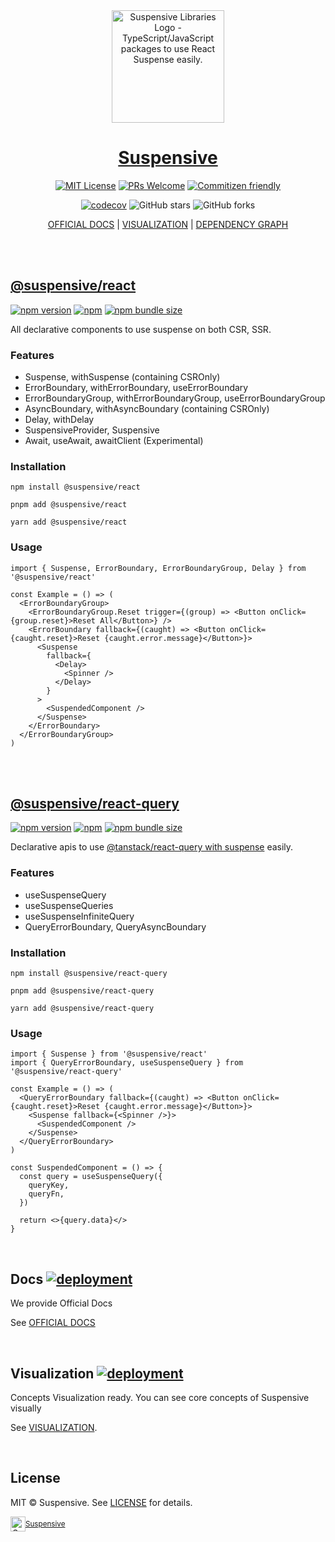 <div align="center">
  <a href="https://suspensive.org" title="Suspensive Libraries - TypeScript/JavaScript packages to use React Suspense easily">
    <img src="https://github.com/suspensive/react/blob/main/assets/logo_background_star.png?raw=true" alt="Suspensive Libraries Logo - TypeScript/JavaScript packages to use React Suspense easily." height="180" />
    <h1 align="center">Suspensive</h1>
  </a>
</div>

<div align="center">

[![MIT License](https://img.shields.io/badge/license-MIT-blue.svg?style=for-the-badge&color=000&labelColor=000)](https://github.com/suspensive/react/blob/main/LICENSE)
[![PRs Welcome](https://img.shields.io/badge/PRs-welcome-deepgreen.svg?style=for-the-badge&color=000&labelColor=000)](https://github.com/suspensive/react/pulls)
[![Commitizen friendly](https://img.shields.io/badge/commitizen-friendly-deepgreen.svg?style=for-the-badge&color=000&labelColor=000)](http://commitizen.github.io/cz-cli/)

[![codecov](https://codecov.io/gh/suspensive/react/branch/main/graph/badge.svg?token=H4VQ71NJ16)](https://codecov.io/gh/suspensive/react) ![GitHub stars](https://img.shields.io/github/stars/suspensive/react?style=social) ![GitHub forks](https://img.shields.io/github/forks/suspensive/react?style=social)

</div>

<div align="center">

[OFFICIAL DOCS](https://suspensive.org) | [VISUALIZATION](https://visualization.suspensive.org) | [DEPENDENCY GRAPH](https://graph.suspensive.org)

</div>

<br/>
<br/>

## [@suspensive/react](https://suspensive.org/docs/react/README.i18n)

[![npm version](https://img.shields.io/npm/v/@suspensive/react?color=000&labelColor=000&logo=npm&label=)](https://www.npmjs.com/package/@suspensive/react)
[![npm](https://img.shields.io/npm/dm/@suspensive/react?color=000&labelColor=000)](https://www.npmjs.com/package/@suspensive/react)
[![npm bundle size](https://img.shields.io/bundlephobia/minzip/@suspensive/react?color=000&labelColor=000)](https://www.npmjs.com/package/@suspensive/react)

All declarative components to use suspense on both CSR, SSR.

### Features

- Suspense, withSuspense (containing CSROnly)
- ErrorBoundary, withErrorBoundary, useErrorBoundary
- ErrorBoundaryGroup, withErrorBoundaryGroup, useErrorBoundaryGroup
- AsyncBoundary, withAsyncBoundary (containing CSROnly)
- Delay, withDelay
- SuspensiveProvider, Suspensive
- Await, useAwait, awaitClient (Experimental)

### Installation

```shell
npm install @suspensive/react
```

```shell
pnpm add @suspensive/react
```

```shell
yarn add @suspensive/react
```

### Usage

```tsx
import { Suspense, ErrorBoundary, ErrorBoundaryGroup, Delay } from '@suspensive/react'

const Example = () => (
  <ErrorBoundaryGroup>
    <ErrorBoundaryGroup.Reset trigger={(group) => <Button onClick={group.reset}>Reset All</Button>} />
    <ErrorBoundary fallback={(caught) => <Button onClick={caught.reset}>Reset {caught.error.message}</Button>}>
      <Suspense
        fallback={
          <Delay>
            <Spinner />
          </Delay>
        }
      >
        <SuspendedComponent />
      </Suspense>
    </ErrorBoundary>
  </ErrorBoundaryGroup>
)
```

<br/>
<br/>

## [@suspensive/react-query](https://suspensive.org/docs/react-query/README.i18n)

[![npm version](https://img.shields.io/npm/v/@suspensive/react-query?color=000&labelColor=000&logo=npm&label=)](https://www.npmjs.com/package/@suspensive/react-query)
[![npm](https://img.shields.io/npm/dm/@suspensive/react-query?color=000&labelColor=000)](https://www.npmjs.com/package/@suspensive/react-query)
[![npm bundle size](https://img.shields.io/bundlephobia/minzip/@suspensive/react-query?color=000&labelColor=000)](https://www.npmjs.com/package/@suspensive/react-query)

Declarative apis to use [@tanstack/react-query with suspense](https://tanstack.com/query/v4/docs/guides/suspense) easily.

### Features

- useSuspenseQuery
- useSuspenseQueries
- useSuspenseInfiniteQuery
- QueryErrorBoundary, QueryAsyncBoundary

### Installation

```shell
npm install @suspensive/react-query
```

```shell
pnpm add @suspensive/react-query
```

```shell
yarn add @suspensive/react-query
```

### Usage

```tsx
import { Suspense } from '@suspensive/react'
import { QueryErrorBoundary, useSuspenseQuery } from '@suspensive/react-query'

const Example = () => (
  <QueryErrorBoundary fallback={(caught) => <Button onClick={caught.reset}>Reset {caught.error.message}</Button>}>
    <Suspense fallback={<Spinner />}>
      <SuspendedComponent />
    </Suspense>
  </QueryErrorBoundary>
)

const SuspendedComponent = () => {
  const query = useSuspenseQuery({
    queryKey,
    queryFn,
  })

  return <>{query.data}</>
}
```

<br/>

## Docs [![deployment](https://img.shields.io/github/deployments/suspensive/react/Production%20%E2%80%93%20docs?label=vercel&logo=vercel&logoColor=white&color=000&labelColor=000)](https://suspensive.org)

We provide Official Docs

See [OFFICIAL DOCS](https://suspensive.org)

<br/>

## Visualization [![deployment](https://img.shields.io/github/deployments/suspensive/react/Production%20%E2%80%93%20Visualization?label=vercel&logo=vercel&logoColor=white&color=000&labelColor=000)](https://visualization.suspensive.org)

Concepts Visualization ready. You can see core concepts of Suspensive visually

See [VISUALIZATION](https://visualization.suspensive.org).

<br/>

## License

MIT © Suspensive. See [LICENSE](./LICENSE) for details.

<div align="center">
  <a title="Suspensive" href="https://github.com/suspensive">
    <div style='display:flex; align-items:center;'>
      <img alt="Suspensive" src="https://raw.githubusercontent.com/suspensive/react/main/websites/docs/static/img/logo_notcropped.png" width="24">
      <sup>Suspensive</sup>
    </div>
  </a>
</div>
